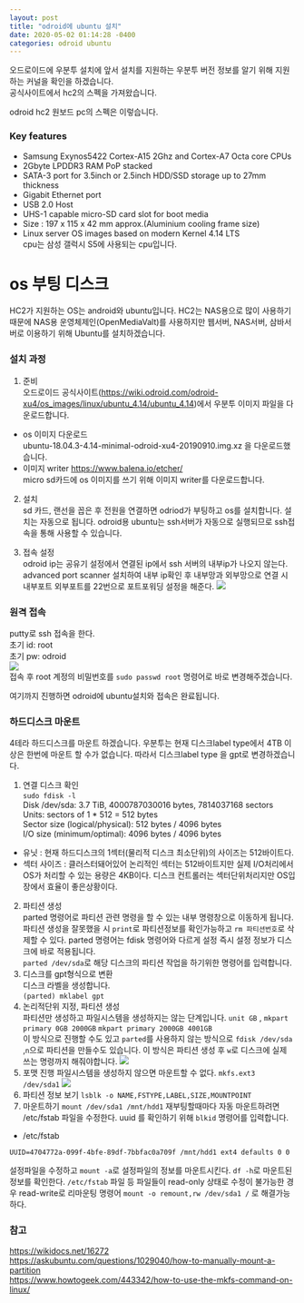 ```yaml
---
layout: post
title: "odroid에 ubuntu 설치"
date: 2020-05-02 01:14:28 -0400
categories: odroid ubuntu
---
```

오드로이드에 우분투 설치에 앞서 설치를 지원하는 우분투 버전 정보를 알기 위해 지원하는 커널을 확인을 하겠습니다.  
공식사이트에서 hc2의 스펙을 가져왔습니다.  

odroid hc2 원보드 pc의 스펙은 이렇습니다.  
### Key features
- Samsung Exynos5422 Cortex-A15 2Ghz and Cortex-A7 Octa core CPUs  
- 2Gbyte LPDDR3 RAM PoP stacked  
- SATA-3 port for 3.5inch or 2.5inch HDD/SSD  storage up to 27mm thickness  
- Gigabit Ethernet port  
- USB 2.0 Host  
- UHS-1 capable micro-SD card slot for boot media  
- Size : 197 x 115 x 42 mm approx.(Aluminium cooling frame size)  
- Linux server OS images based on modern Kernel 4.14 LTS  
cpu는 삼성 갤럭시 S5에 사용되는 cpu입니다.  

# os 부팅 디스크
HC2가 지원하는 OS는 android와 ubuntu입니다. HC2는 NAS용으로 많이 사용하기 때문에 NAS용 운영체제인(OpenMediaValt)를 사용하지만 웹서버, NAS서버, 삼바서버로 이용하기 위해 Ubuntu를 설치하겠습니다.  
### 설치 과정

1. 준비  
오드로이드 공식사이트(<https://wiki.odroid.com/odroid-xu4/os_images/linux/ubuntu_4.14/ubuntu_4.14>)에서 우분투 이미지 파일을 다운로드합니다.  
- os 이미지 다운로드  
ubuntu-18.04.3-4.14-minimal-odroid-xu4-20190910.img.xz 을 다운로드했습니다.  
- 이미지 writer  <https://www.balena.io/etcher/>  
micro sd카드에 os 이미지를 쓰기 위해 이미지 writer를 다운로드합니다.

2. 설치  
sd 카드, 랜선을 꼽은 후 전원을 연결하면 odriod가 부팅하고 os를 설치합니다.
설치는 자동으로 됩니다. odroid용 ubuntu는 ssh서버가 자동으로 실행되므로 ssh접속을 통해 사용할 수 있습니다.  

3. 접속 설정  
odroid ip는 공유기 설정에서 연결된 ip에서 ssh 서버의 내부ip가 나오지 않는다.  
advanced port scanner 설치하여 내부 ip확인 후 내부망과 외부망으로 연결 시 내부포트 외부포트를 22번으로 포트포워딩 설정을 해준다.
![](../../../static/img/20200502-odroid-ubuntu/port-fowording.JPG)  

### 원격 접속
putty로 ssh 접속을 한다.  
초기 id: root  
초기 pw: odroid  
![](../../../static/img/20200502-odroid-ubuntu/odroid-putty.JPG)  
접속 후 root 계정의 비밀번호를 ``sudo passwd root`` 명령어로 바로 변경해주겠습니다.

여기까지 진행하면 odroid에 ubuntu설치와 접속은 완료됩니다.

### 하드디스크 마운트
4테라 하드디스크를 마운트 하겠습니다. 우분투는 현재 디스크label type에서 4TB 이상은 한번에 마운트 할 수가 없습니다. 따라서 디스크label type 을 gpt로 변경하겠습니다.

1. 연결 디스크 확인  
``sudo fdisk -l``  
Disk /dev/sda: 3.7 TiB, 4000787030016 bytes, 7814037168 sectors  
Units: sectors of 1 * 512 = 512 bytes  
Sector size (logical/physical): 512 bytes / 4096 bytes  
I/O size (minimum/optimal): 4096 bytes / 4096 bytes  

- 유닛 : 현재 하드디스크의 1섹터(물리적 디스크 최소단위)의 사이즈는 512바이트다.  
- 섹터 사이즈 : 클러스터돼어있어 논리적인 섹터는 512바이트지만 실제 I/O처리에서 OS가 처리할 수 있는 용량은 4KB이다. 디스크 컨트롤러는 섹터단위처리지만 OS입장에서 효율이 좋은상황이다.  

2. 파티션 생성  
parted 명령어로 파티션 관련 명령을 할 수 있는 내부 명령창으로 이동하게 됩니다.
파티션 생성을 잘못했을 시 ``print``로 파티션정보를 확인가능하고 ``rm 파티션번호``로 삭제할 수 있다.
parted 명령어는 fdisk 명령어와 다르게 설정 즉시 설정 정보가 디스크에 바로 적용됩니다.  
``parted /dev/sda``로 해당 디스크의 파티션 작업을 하기위한 명령어를 입력합니다.  
3. 디스크를 gpt형식으로 변환  
디스크 라벨을 생성합니다.  
``(parted) mklabel gpt``
4. 논리적단위 지정, 파티션 생성  
파티션만 생성하고 파일시스템을 생성하지는 않는 단계입니다.
``unit GB`` , ``mkpart primary 0GB 2000GB`` ``mkpart primary 2000GB 4001GB``  
이 방식으로 진행할 수도 있고 ``parted``를 사용하지 않는 방식으로
``fdisk /dev/sda`` ,``n``으로 파티션을 만들수도 있습니다. 이 방식은 파티션 생성 후 ``w``로 디스크에 실제 쓰는 명령까지 해줘야합니다.
![](../../../static/img/20200502-odroid-ubuntu/make-partition.JPG)  
5. 포맷 진행
파일시스템을 생성하지 않으면 마운트할 수 없다.
``mkfs.ext3 /dev/sda1``
![](../../../static/img/20200502-odroid-ubuntu/mkfs.JPG)  
6. 파티션 정보 보기
``lsblk -o NAME,FSTYPE,LABEL,SIZE,MOUNTPOINT``
7. 마운트하기
``mount /dev/sda1 /mnt/hdd1``
재부팅할때마다 자동 마운트하려면 /etc/fstab 파일을 수정한다.
 uuid 를 확인하기 위해 ``blkid`` 명령어를 입력합니다.
 - /etc/fstab
 ```
 UUID=4704772a-099f-4bfe-89df-7bbfac0a709f /mnt/hdd1 ext4 defaults 0 0
 ```
 설정파일을 수정하고
 ``mount -a``로 설정파일의 정보를 마운트시킨다.
``df -h``로 마운트된 정보를 확인한다.
``/etc/fstab`` 파일 등 파일들이 read-only 상태로 수정이 불가능한 경우 read-write로 리마운팅 명령어 ``mount -o remount,rw /dev/sda1 /`` 로 해결가능하다.

### 참고
<https://wikidocs.net/16272>  
<https://askubuntu.com/questions/1029040/how-to-manually-mount-a-partition>  
<https://www.howtogeek.com/443342/how-to-use-the-mkfs-command-on-linux/>  
